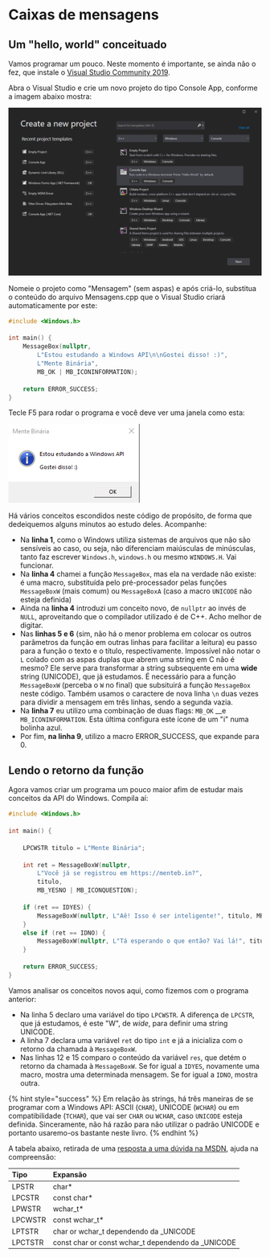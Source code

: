 # Caixas de mensagens

## Um "hello, world" conceituado

Vamos programar um pouco. Neste momento é importante, se ainda não o fez, que instale o [Visual Studio Community 2019](https://visualstudio.microsoft.com/vs/community/).

Abra o Visual Studio e crie um novo projeto do tipo Console App, conforme a imagem abaixo mostra:

![Tela de cria&#xE7;&#xE3;o de projeto do Visual Studio Community 2019](../.gitbook/assets/vs_console_cpp_app.png)

Nomeie o projeto como "Mensagem" \(sem aspas\) e após criá-lo, substitua o conteúdo do arquivo Mensagens.cpp que o Visual Studio criará automaticamente por este:

```c
#include <Windows.h>

int main() {
	MessageBox(nullptr,
		L"Estou estudando a Windows API\n\nGostei disso! :)",
		L"Mente Binária",
		MB_OK | MB_ICONINFORMATION);

	return ERROR_SUCCESS;
}
```

Tecle F5 para rodar o programa e você deve ver uma janela como esta:

![](../.gitbook/assets/msgboxw.png)

Há vários conceitos escondidos neste código de propósito, de forma que dedeiquemos alguns minutos ao estudo deles. Acompanhe:

* Na **linha 1**, como o Windows utiliza sistemas de arquivos que não são sensíveis ao caso, ou seja, não diferenciam maiúsculas de minúsculas, tanto faz escrever `Windows.h`, `windows.h` ou mesmo `WINDOWS.H`. Vai funcionar.
* Na **linha 4** chamei a função `MessageBox`, mas ela na verdade não existe: é uma macro, substituída pelo pré-processador pelas funções `MessageBoxW` \(mais comum\) ou `MessageBoxA` \(caso a macro `UNICODE` não esteja definida\)
* Ainda na **linha 4** introduzi um conceito novo, de `nullptr` ao invés de `NULL`, aproveitando que o compilador utilizado é de C++. Acho melhor de digitar.
* Nas **linhas 5 e 6** \(sim, não há o menor problema em colocar os outros parâmetros da função em outras linhas para facilitar a leitura\) eu passo para a função o texto e o título, respectivamente. Impossível não notar o `L` colado com as aspas duplas que abrem uma string em C não é mesmo? Ele serve para transformar a string subsequente em uma **wide** string \(UNICODE\), que já estudamos. É necessário para a função `MessageBoxW` \(perceba o `W` no final\) que subsituirá a função `MessageBox` neste código. Também usamos o caractere de nova linha `\n` duas vezes para dividir a mensagem em três linhas, sendo a segunda vazia.
* Na **linha 7** eu utilizo uma combinação de duas flags: `MB_OK` __e `MB_ICONINFORMATION`. Esta última configura este ícone de um "i" numa bolinha azul.
* Por fim, **na linha 9**, utilizo a macro ERROR\_SUCCESS, que expande para 0.

## Lendo o retorno da função

Agora vamos criar um programa um pouco maior afim de estudar mais conceitos da API do Windows. Compila aí:

```c
#include <Windows.h>

int main() {

	LPCWSTR titulo = L"Mente Binária";
	
	int ret = MessageBoxW(nullptr,
		L"Você já se registrou em https://menteb.in?",
		titulo,
		MB_YESNO | MB_ICONQUESTION);

	if (ret == IDYES) {
		MessageBoxW(nullptr, L"Aê! Isso é ser inteligente!", titulo, MB_OK);
	}
	else if (ret == IDNO) {
		MessageBoxW(nullptr, L"Tá esperando o que então? Vai lá!", titulo, MB_OK); 
	}

	return ERROR_SUCCESS;
}
```

Vamos analisar os conceitos novos aqui, como fizemos com o programa anterior:

* Na linha 5 declaro uma variável do tipo `LPCWSTR`. A diferença de `LPCSTR`, que já estudamos, é este "W", de _wide_, para definir uma string UNICODE.
* A linha 7 declara uma variável `ret` do tipo `int` e já a inicializa com o retorno da chamada à `MessageBoxW`.
* Nas linhas 12 e 15 comparo o conteúdo da variável `res`, que detém o retorno da chamada à `MessageBoxW`. Se for igual a `IDYES`, novamente uma macro, mostra uma determinada mensagem. Se for igual a `IDNO`, mostra outra.

{% hint style="success" %}
Em relação às strings, há três maneiras de se programar com a Windows API: ASCII \(`CHAR`\), UNICODE \(`WCHAR`\) ou em compatibilidade \(`TCHAR`\), que vai ser `CHAR` ou `WCHAR`, caso `UNICODE` esteja definida. Sinceramente, não há razão para não utilizar o padrão UNICODE e portanto usaremo-os bastante neste livro.
{% endhint %}

A tabela abaixo, retirada de uma [resposta a uma dúvida na MSDN](https://social.msdn.microsoft.com/forums/vstudio/en-US/1b994ff3-da28-46a8-90ef-6c7fab8dcd21/lpctstr#e4e05bbe-7cb8-4321-97de-fcf1c435952e), ajuda na compreensão:

| Tipo | Expansão |
| :--- | :--- |
| LPSTR | char\* |
| LPCSTR | const char\* |
| LPWSTR | wchar\_t\* |
| LPCWSTR | const wchar\_t\* |
| LPTSTR | char or wchar\_t dependendo da \_UNICODE |
| LPCTSTR | const char or const wchar\_t dependendo da \_UNICODE |

